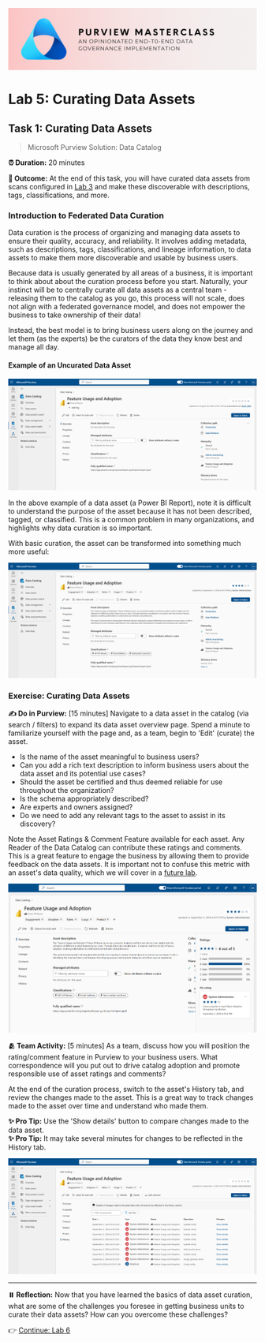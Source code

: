 ![Banner](./assets/banner.png)

# Lab 5: Curating Data Assets

## Task 1: Curating Data Assets

> Microsoft Purview Solution: Data Catalog

**⏰ Duration:** 20 minutes

**🎯 Outcome:** At the end of this task, you will have curated data assets from scans configured in [Lab 3](/Lab-03.md) and make these discoverable with descriptions, tags, classifications, and more.

### Introduction to Federated Data Curation

Data curation is the process of organizing and managing data assets to ensure their quality, accuracy, and reliability. It involves adding metadata, such as descriptions, tags, classifications, and lineage information, to data assets to make them more discoverable and usable by business users.

Because data is usually generated by all areas of a business, it is important to think about about the curation process before you start. Naturally, your instinct will be to centrally curate all data assets as a central team - releasing them to the catalog as you go, this process will not scale, does not align with a federated governance model, and does not empower the business to take ownership of their data!

Instead, the best model is to bring business users along on the journey and let them (as the experts) be the curators of the data they know best and manage all day.

#### Example of an Uncurated Data Asset

![Example Asset - Not Curated](./assets/non-curated-data-asset.png)

In the above example of a data asset (a Power BI Report), note it is difficult to understand the purpose of the asset because it has not been described, tagged, or classified. This is a common problem in many organizations, and highlights why data curation is so important.

With basic curation, the asset can be transformed into something much more useful:

![Curated Data Asset](assets/curated-data-asset.png)

### Exercise: Curating Data Assets

**✍️ Do in Purview:** [15 minutes] Navigate to a data asset in the catalog (via search / filters) to expand its data asset overview page. Spend a minute to familiarize yourself with the page and, as a team, begin to 'Edit' (curate) the asset.

- Is the name of the asset meaningful to business users?
- Can you add a rich text description to inform business users about the data asset and its potential use cases?
- Should the asset be certified and thus deemed reliable for use throughout the organization?
- Is the schema appropriately described?
- Are experts and owners assigned?
- Do we need to add any relevant tags to the asset to assist in its discovery?

Note the Asset Ratings & Comment Feature available for each asset. Any Reader of the Data Catalog can contribute these ratings and comments. This is a great feature to engage the business by allowing them to provide feedback on the data assets. It is important not to confuse this metric with an asset's data quality, which we will cover in a [future lab](/Lab-08%20-%20Data%20Quality%20Management.md).

![Asset Rating Flyout](assets/asset-rating-flyout.png)

**🫂 Team Activity:** [5 minutes] As a team, discuss how you will position the rating/comment feature in Purview to your business users. What correspondence will you put out to drive catalog adoption and promote responsible use of asset ratings and comments?

At the end of the curation process, switch to the asset's History tab, and review the changes made to the asset. This is a great way to track changes made to the asset over time and understand who made them.

**✨ Pro Tip:** Use the 'Show details' button to compare changes made to the data asset.  
**✨ Pro Tip:** It may take several minutes for changes to be reflected in the History tab.

![Asset History Overview](assets/asset-history-overview.png)

---

**⏸️ Reflection:** Now that you have learned the basics of data asset curation, what are some of the challenges you foresee in getting business units to curate their data assets? How can you overcome these challenges?

👉 [Continue: Lab 6](./Lab-06%20-%20Data%20Products%20and%20Access.md)

